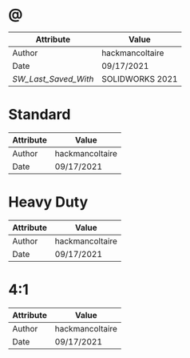 # @
| Attribute | Value |
| ---  | ---     |
| Author | hackmancoltaire |
| Date | 09/17/2021 |
| _SW_Last_Saved_With_ | SOLIDWORKS 2021 |
# Standard
| Attribute | Value |
| ---  | ---     |
| Author | hackmancoltaire |
| Date | 09/17/2021 |
# Heavy Duty
| Attribute | Value |
| ---  | ---     |
| Author | hackmancoltaire |
| Date | 09/17/2021 |
# 4:1
| Attribute | Value |
| ---  | ---     |
| Author | hackmancoltaire |
| Date | 09/17/2021 |
